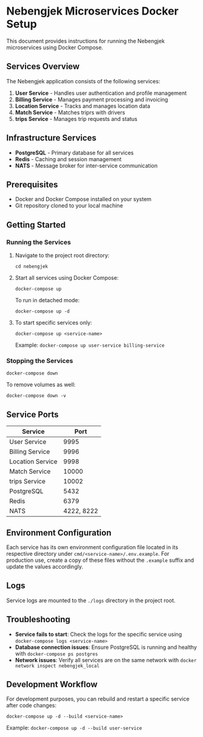 # Nebengjek Microservices Docker Setup

This document provides instructions for running the Nebengjek microservices using Docker Compose.

## Services Overview

The Nebengjek application consists of the following services:

1. **User Service** - Handles user authentication and profile management
2. **Billing Service** - Manages payment processing and invoicing
3. **Location Service** - Tracks and manages location data
4. **Match Service** - Matches triprs with drivers
5. **trips Service** - Manages trip requests and status

## Infrastructure Services

- **PostgreSQL** - Primary database for all services
- **Redis** - Caching and session management
- **NATS** - Message broker for inter-service communication

## Prerequisites

- Docker and Docker Compose installed on your system
- Git repository cloned to your local machine

## Getting Started

### Running the Services

1. Navigate to the project root directory:
   ```
   cd nebengjek
   ```

2. Start all services using Docker Compose:
   ```
   docker-compose up
   ```

   To run in detached mode:
   ```
   docker-compose up -d
   ```

3. To start specific services only:
   ```
   docker-compose up <service-name>
   ```
   Example: `docker-compose up user-service billing-service`

### Stopping the Services

```
docker-compose down
```

To remove volumes as well:
```
docker-compose down -v
```

## Service Ports

| Service | Port |
|---------|--------|
| User Service | 9995 |
| Billing Service | 9996 |
| Location Service | 9998 |
| Match Service | 10000 |
| trips Service | 10002 |
| PostgreSQL | 5432 |
| Redis | 6379 |
| NATS | 4222, 8222 |

## Environment Configuration

Each service has its own environment configuration file located in its respective directory under `cmd/<service-name>/.env.example`. For production use, create a copy of these files without the `.example` suffix and update the values accordingly.

## Logs

Service logs are mounted to the `./logs` directory in the project root.

## Troubleshooting

- **Service fails to start**: Check the logs for the specific service using `docker-compose logs <service-name>`
- **Database connection issues**: Ensure PostgreSQL is running and healthy with `docker-compose ps postgres`
- **Network issues**: Verify all services are on the same network with `docker network inspect nebengjek_local`

## Development Workflow

For development purposes, you can rebuild and restart a specific service after code changes:

```
docker-compose up -d --build <service-name>
```

Example: `docker-compose up -d --build user-service`